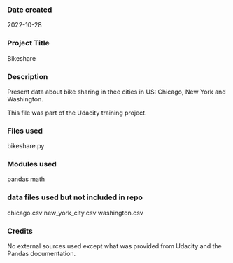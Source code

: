 
### Date created
2022-10-28

### Project Title
Bikeshare

### Description
Present data about bike sharing in thee cities in US: Chicago, New York and Washington.

This file was part of the Udacity training project.

### Files used
bikeshare.py

### Modules used
pandas
math

### data files used but not included in repo
chicago.csv
new_york_city.csv
washington.csv

### Credits
No external sources used except what was provided from Udacity and the Pandas documentation.


